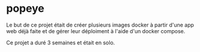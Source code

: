 # popeye
Le but de ce projet était de créer plusieurs images docker à partir d'une app web déjà faite et de gérer leur déploiment à l'aide d'un docker compose.

Ce projet a duré 3 semaines et était en solo.

